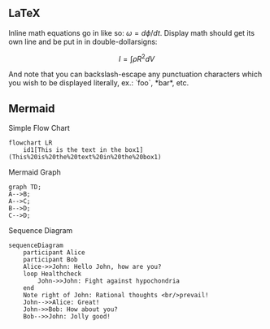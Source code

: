 
## LaTeX


Inline math equations go in like so: $\omega = d\phi / dt$. 
Display math should get its own line and be put in in double-dollarsigns:

$$I = \int \rho R^{2} dV$$

And note that you can backslash-escape any punctuation characters which you wish to be displayed literally, ex.: \`foo\`, \*bar\*, etc.

 
## Mermaid

Simple Flow Chart

```mermaid
flowchart LR
    id1[This is the text in the box1](This%20is%20the%20text%20in%20the%20box1)
```


Mermaid Graph

```mermaid
graph TD;
A-->B;
A-->C;
B-->D;
C-->D;
```

Sequence Diagram

```mermaid
sequenceDiagram
    participant Alice
    participant Bob
    Alice->>John: Hello John, how are you?
    loop Healthcheck
        John->>John: Fight against hypochondria
    end
    Note right of John: Rational thoughts <br/>prevail!
    John-->>Alice: Great!
    John->>Bob: How about you?
    Bob-->>John: Jolly good!
```






